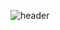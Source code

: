 ![header](https://capsule-render.vercel.app/api?type=waving&color=auto&height=350&section=header&text=Tae%20Jun's&desc=GitHub&fontSize=90&fontColor=eeeee&fontAlignY=40)
